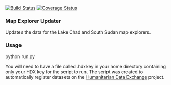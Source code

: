 [![Build Status](https://travis-ci.org/OCHA-DAP/hdx-scraper-mapexplorer.svg?branch=master&ts=1)](https://travis-ci.org/OCHA-DAP/hdx-scraper-mapexplorer) [![Coverage Status](https://coveralls.io/repos/github/OCHA-DAP/hdx-scraper-mapexplorer/badge.svg?branch=master&ts=1)](https://coveralls.io/github/OCHA-DAP/hdx-scraper-mapexplorer?branch=master)

### Map Explorer Updater
Updates the data for the Lake Chad and South Sudan map explorers. 

### Usage
python run.py

You will need to have a file called .hdxkey in your home directory containing only your HDX key for the script to run. The script was created to automatically register datasets on the [Humanitarian Data Exchange](http://data.humdata.org/) project.